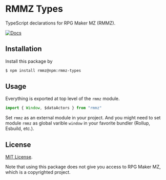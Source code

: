 # RMMZ Types

TypeScript declarations for RPG Maker MZ (RMMZ).

[![Docs](https://github.com/iVilja/rmmz-types/actions/workflows/docs.yml/badge.svg)](http://docs.vilja.me/rmmz-types/)

## Installation

Install this package by

```bash
$ npm install rmmz@npm:rmmz-types
```

## Usage

Everything is exported at top level of the `rmmz` module.

```typescript
import { Window, $dataActors } from "rmmz"
```

Set `rmmz` as an external module in your project. And you might need to set module `rmmz` as global varible
`window` in your favorite bundler (Rollup, Esbuild, etc.).

## License

[MIT License](./LICENSE).

Note that using this package does not give you access to RPG Maker MZ, which is a copyrighted project.
